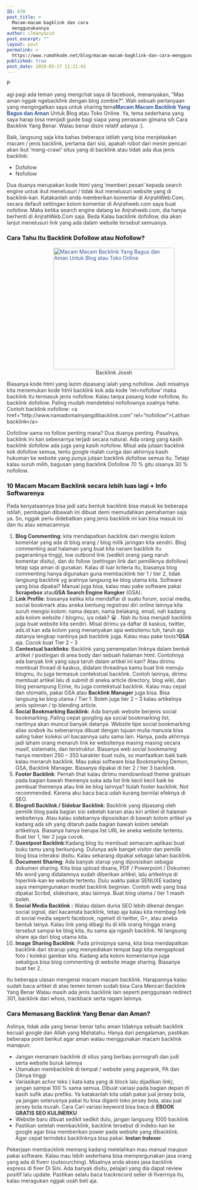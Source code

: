 ```yaml
---
ID: 670
post_title: >
  Macam-macam bagklink dan cara
  menggunakannya
author: ilmanyazid
post_excerpt: ""
layout: post
permalink: >
  https://www.rumahkode.net/blog/macam-macam-bagklink-dan-cara-menggunakannya/
published: true
post_date: 2018-05-17 11:21:43
---
```

P
<div class="entry-content" style="box-sizing: inherit; color: rgb(51,51,51); font-family: -apple-system,BlinkMacSystemFont," segoeuirobotooxygen-sansubuntucantarellhelveticaneuesans-serif="segoeuirobotooxygen-sansubuntucantarellhelveticaneuesans-serif" _="text-align:_" _16px="_16px" normal="normal" _0px="_0px" none="none" _2="_2" rgb255255255="rgb255255255" left="left">agi pagi ada teman yang mengchat saya di facebook, menanyakan, “Mas aman nggak ngebacklink dengan blog zombie?”. Wah sebuah pertanyaan yang mengingatkan saya untuk sharing tema<b style="box-sizing: inherit; font-weight: bold;"><a href="https://www.rumahkode.net" style="box-sizing: inherit; background-color: transparent; color: rgb(54, 88, 153); text-decoration: none;">Macam Macam Backlink Yang Bagus dan Aman</a></b><span class="Apple-converted-space"> </span>Untuk Blog atau Toko Online. Ya, tema sederhana yang saya harap bisa menjadi guide bagi siapa yang penasaran gimana sih Cara Backlink Yang Benar. Walau benar disini relatif adanya :).
<p style="box-sizing: inherit; margin: 0px0px1.25em;">Baik, langsung saja kita bahas beberapa istilah yang bisa menjelaskan macam / jenis backlink, pertama dari sisi, apakah robot dari mesin pencari akan ikut ‘meng-crawl’ situs yang di backlink atau tidak ada dua jenis backlink:</p>
<ul style="box-sizing: inherit; margin: 0px0px1.5em; list-style: disc;">
	<li style="box-sizing: inherit;">Dofollow</li>
	<li style="box-sizing: inherit;">Nofollow</li>
</ul>
<p style="box-sizing: inherit; margin: 0px0px1.25em;">Dua duanya merupakan kode html yang ‘memberi pesan’ kepada search engine untuk ikut menelusuri / tidak ikut menelusuri website yang di backlink-kan. Katakanlah anda memberikan komentar di AnjrahWeb.Com, secara default settingan kolom komentar di Anjrahweb.com saya buat nofollow. Maka ketika search engine datang ke Anjrahweb.com, dia hanya berhenti di AnjrahWeb.Com saja. Beda Kalau backlink dofollow, dia akan lanjut menelusuri link yang ada dalam website tersebut semuanya.</p>
<h3 style="box-sizing: inherit; color: rgb(17,17,17); font-weight: normal;"><b style="box-sizing: inherit; font-weight: bold;">Cara Tahu Itu Backlink Dofollow atau Nofollow?</b></h3>
<figure id="attachment_1649" class="wp-caption aligncenter" style="box-sizing: inherit; display: block; margin: 0pxauto1.5em; clear: both; max-width: 100%; width: 640px;"><a href="https://www.anjrahweb.com/macam-macam-backlink-yang-bagus-dan-aman-untuk-blog-atau-toko-online/attachment/macam-macam-backlink-yang-bagus-dan-aman-untuk-blog-atau-toko-online/" rel="attachment wp-att-1649" style="box-sizing: inherit; background-color: transparent; color: rgb(54, 88, 153); text-decoration: none;"><img class="size-full wp-image-1649" src="https://i0.wp.com/www.anjrahweb.com/wp-content/uploads/2015/03/Macam-Macam-Backlink-Yang-Bagus-dan-Aman-Untuk-Blog-atau-Toko-Online.jpg?zoom=2&amp;resize=330%2C330" alt="Macam Macam Backlink Yang Bagus dan Aman Untuk Blog atau Toko Online" width="330" height="330" srcset="https://i0.wp.com/www.anjrahweb.com/wp-content/uploads/2015/03/Macam-Macam-Backlink-Yang-Bagus-dan-Aman-Untuk-Blog-atau-Toko-Online.jpg?zoom=2&amp;resize=330%2C330" src-orig="https://i0.wp.com/www.anjrahweb.com/wp-content/uploads/2015/03/Macam-Macam-Backlink-Yang-Bagus-dan-Aman-Untuk-Blog-atau-Toko-Online.jpg?resize=640%2C640" scale="2" style="box-sizing: inherit; border: 0px; max-width: 100%; height: auto; border-radius: 2px; display: block; margin: 0px auto;"></a><figcaption class="wp-caption-text" style="box-sizing: inherit; display: blockmargin: 0.8075em0px; text-align: center;">Backlink Jossh</figcaption></figure>
<p style="box-sizing: inherit; margin: 0px0px1.25em;">Biasanya kode html yang lazim dipasang ialah yang nofollow. Jadi misalnya kita menemukan kode html backlink kok ada kode ‘rel=nofollow’ maka backlink itu termasuk jenis nofollow. Kalau tanpa pasang kode nofollow, itu backlink dofollow. Paling mudah mendeteksi nofollownya soalnya hehe. Contoh backlink nofollow: &lt;a href=”http://www.namadomainyangdibacklink.com” rel=”nofollow”&gt;Latihan backlink&lt;/a&gt;</p>
<p style="box-sizing: inherit; margin: 0px0px1.25em;">Dofollow sama no follow penting mana? Dua duanya penting. Pasalnya, backlink ini kan sebenarnya terjadi secara natural. Ada orang yang kasih backlink dofollow ada juga yang kasih nofollow. Misal ada jutaan backlink kok dofollow semua, tentu google malah curiga dan akhirnya kasih hukuman ke website yang punya jutaan backlink dofollow semua itu. Tetapi kalau suruh milih, bagusan yang backlink Dofollow 70 % gitu sisanya 30 % nofollow.</p>
<h3 style="box-sizing: inherit; color: rgb(17,17,17); font-weight: normal;"><b style="box-sizing: inherit; font-weight: bold;">10 Macam Macam Backlink secara lebih luas lagi + Info Softwarenya</b></h3>
<p style="box-sizing: inherit; margin: 0px0px1.25em;">Pada kenyataannya bisa jadi satu bentuk backlink bisa masuk ke beberapa istilah, pembagian dibawah ini dibuat demi memudahkan pemahaman saja ya. So, nggak perlu didebatkan yang jenis backlink ini kan bisa masuk ini dan itu atau semacamnya:</p>
<ol style="box-sizing: inherit; margin: 0px0px1.5em; list-style: decimal;">
	<li style="box-sizing: inherit;"><b style="box-sizing: inherit; font-weight: bold;">Blog Commenting</b>: kita mendapatkan backlink dari mengisi kolom komentar yang ada di blog orang / blog milik jaringan kita sendiri. Blog commenting asal halaman yang buat kita nanam backlink itu pageranknya tinggi, low outbond link (sedikit orang yang naruh komentar disitu), dan do follow (settingan link dari pemiliknya dofollow) tetap saja aman di gunakan. Kalau di luar kriteria itu, biasanya blog commenting hanya digunakan guna membacklink tier 1 / tier 2, tidak langsung backlink yg arahnya langsung ke blog utama kita. Software yang bisa dipakai? Manual juga bisa, kalau mau pake software pakai<span class="Apple-converted-space"> </span><b style="box-sizing: inherit; font-weight: bold;">Scrapebox</b><span class="Apple-converted-space"> </span>atau<b style="box-sizing: inherit; font-weight: bold;">GSA Search Engine Rangker</b> (GSA).</li>
	<li style="box-sizing: inherit;"><b style="box-sizing: inherit; font-weight: bold;">Link Profile</b>: biasanya ketika kita mendaftar di suatu forum, social media, social bookmark atau aneka bentung registrasi diri online lainnya kita suruh mengisi kolom: nama depan, nama belakang, email, nah kadang ada kolom website / blogmu, iya ndak? &#x1f600; . Nah itu bisa menjadi backlink juga buat website kita sendiri. Misal dirimu ya daftar di kaskus, twitter, ads.id kan ada kolom yang menanyakan apa websitemu tuh, taruh aja datanya lengkap nantinya jadi backlink juga. Kalau mau pake tools?<b style="box-sizing: inherit; font-weight: bold;">GSA</b><span class="Apple-converted-space"> </span>aja. Cocok buat Tier 2 – 3</li>
	<li style="box-sizing: inherit;"><b style="box-sizing: inherit; font-weight: bold;">Contextual backlinks</b>: Backlink yang penempatan linknya dalam bentuk artikel / postingan di area body dari sebuah halaman html. Contohnya ada banyak link yang saya taruh dalam artikel ini kan? Atau dirimu membuat thread di kaskus, didalam threadnya kamu buat link menuju blogmu, itu juga termasuk contekstual backlink. Contoh lainnya, dirimu membuat artikel lalu di submit di aneka article directory, blog wiki, dan blog penampung Ezine, itu juga contekstual backlink. Kalau mau cepat dan otomatis, pakai GSA atau<span class="Apple-converted-space"> </span><b style="box-sizing: inherit; font-weight: bold;">Backlink Manager</b><span class="Apple-converted-space"> </span>juga bisa. Bisa langsung ke blog utama / Tier 1. Boleh juga tier 2 – 3 kalau artikelnya jenis spinnan / tp blending article.</li>
	<li style="box-sizing: inherit;"><b style="box-sizing: inherit; font-weight: bold;">Social Bookmarking Backlink:</b><span class="Apple-converted-space"> </span>Ada banyak website berjenis social bookmarking. Paling cepat googling aja social bookmarking list, nantinya akan muncul banyak datanya. Website tipe social bookmarking alias sosbok itu sebenarnya dibuat dengan tujuan mulia manusia bisa saling tuker koleksi url bacaannya satu sama lain. Hanya, pada akhirnya jadi laham orang menaruh link ke websitenya masing masing secara masif, sistematis, dan terstruktur. Biasanya web social bookmaring hanya memberi 250 – 350 karakter buat nulis, so manfaatkan baik baik kalau menaruh backlink. Mau pakai software bisa Bookmarking Demon, GSA, Backlink Manager. Biasanya dipakai di tier 2 / tier 3 backlink.</li>
	<li style="box-sizing: inherit;"><b style="box-sizing: inherit; font-weight: bold;">Footer Backlink</b>: Pernah lihat kalau dirimu mendownload theme gratisan pada bagian bawah themenya suka ada list link kecil kecil baik ke pembuat themenya atau link ke blog lainnya? Itulah footer backlink. Not recommended. Karena aku baca baca udah kurang bernilai efeknya di SEO.</li>
	<li style="box-sizing: inherit;"><b style="box-sizing: inherit; font-weight: bold;">Blogroll Backlink / Sidebar Backlink</b>: Backlink yang dipasang oleh pemilik blog pada bagian sisi sebelah kanan atau kiri artikel di halaman websitenya. Atau kalau sidebarnya diposisikan di bawah kolom artikel ya kadang ada sih yang ditaruh pada bagian bawah kolom setelah artikelnya. Biasanya hanya berupa list URL ke aneka website tertentu. Buat tier 1, tier 2 juga cocok.</li>
	<li style="box-sizing: inherit;"><b style="box-sizing: inherit; font-weight: bold;">Guestpost Backlink</b>:Kadang blog itu membuat semacam aplikasi buat buku tamu yang berkunjung. Dulunya asik banget visitor dan pemilik blog bisa interaksi disitu. Kalau sekarang dipakai sebagai lahan backlink.</li>
	<li style="box-sizing: inherit;"><b style="box-sizing: inherit; font-weight: bold;">Document Sharing</b>: Ada banyak starup yang diposisikan sebagai dokumen sharing. Kita bisa upload disana, PDF / Powerpoint / Dokumen Ms word yang didalamnya sudah diberikan artikel, lalu artikelnya di hiperlink-kan ke website tertentu. Dulu waktu pakai SENUXE kadang saya mempergunakan model backlink beginian. Contoh web yang bisa dipakai Scribd, slideshare, atau lainnya. Buat blog utama / tier 1 masih boleh.</li>
	<li style="box-sizing: inherit;"><b style="box-sizing: inherit; font-weight: bold;">Social Media Backlink :</b><span class="Apple-converted-space"> </span>Walau dalam dunia SEO lebih dikenal dengan social signal, dari kacamata backlink, tetap aja kalau kita membagi link di social media seperti facebook, ngetwit di twitter, G+, atau aneka bentuk lainya. Kalau link yang dibagi itu di klik orang hingga orang tersebut sampai ke blog kita, itu sama aja ngasih backlink. Ni langsung share aja dari blog utama kita.</li>
	<li style="box-sizing: inherit;"><b style="box-sizing: inherit; font-weight: bold;">Image Sharing Backlink</b>: Pada prinsipnya sama, kita bisa mendapatkan backlink dari strarup yang menyediakan tempat bagi kita mengapload foto / koleksi gambar kita. Kadang ada kolom komentarnya juga sekaligus bisa blog commenting di website image sharing. Biasanya buat tier 2.</li>
</ol>
<p style="box-sizing: inherit; margin: 0px0px1.25em;">Itu beberapa ulasan mengenai macam macam backlink. Harapannya kalau sudah baca artikel di atas temen temen sudah bisa Cara Mencari Backlink Yang Benar Walau masih ada jenis backlink lain seperti penggunaan redirect 301, backlink dari whois, trackback serta ragam lainnya.</p>
<h3 style="box-sizing: inherit; color: rgb(17,17,17); font-weight: normal;"><b style="box-sizing: inherit; font-weight: bold;">Cara Memasang Backlink Yang Benar dan Aman?</b></h3>
<p style="box-sizing: inherit; margin: 0px0px1.25em;">Aslinya, tidak ada yang benar benar tahu aman tidaknya sebuah backlink kecuali google dan Allah yang Mahatahu. Hanya dari pengalaman, pastikan beberapa point berikut agar aman walau menggunakan macam backlink manapun:</p>
<ul style="box-sizing: inherit; margin: 0px0px1.5em; list-style: disc;">
	<li style="box-sizing: inherit;">Jangan menanam backlink di situs yang berbau pornografi dan judi serta website buruk lainnya</li>
	<li style="box-sizing: inherit;">Utamakan membacklink di tempat / website yang pagerank, PA dan DAnya tinggi</li>
	<li style="box-sizing: inherit;">Variasikan achor teks ( kata kata yang di block lalu dijadikan link), jangan sampai 100 % sama semua. Dibuat variasi pada bagian depan di kasih sufik atau prefiks. Ya katakanlah kita udah pakai jual jersey bola, ya jangan seterusnya pakai itu bisa diganti toko jersey bola, atau jual jersey bola murah. Cara Cari variasi keyword bisa baca di<span class="Apple-converted-space"> </span><b style="box-sizing: inherit; font-weight: bold;">EBOOK GRATIS SEO KULINERKU</b></li>
	<li style="box-sizing: inherit;">Website baru dibuat sedikit sedikit dulu, jangan langsung 1000 backlink</li>
	<li style="box-sizing: inherit;">Pastikan setelah membacklink, backlink tersebut di indeks-kan ke google agar bisa memberikan power pada website yang dibacklink. Agar cepat terindeks backlinknya bisa pakai:<span class="Apple-converted-space"> </span><b style="box-sizing: inherit; font-weight: bold;">Instan Indexer</b>.</li>
</ul>
<p style="box-sizing: inherit; margin: 0px0px1.25em;">Pekerjaan membacklink memang kadang melelahkan mau manual maupun pakai software. Kalau mau lebih sederhana bisa mempergunakan jasa orang yang ada di fiverr (outsourching). Misalnya anda akses jasa backlink express di fiver Di Sini. Ada banyak disitu, pelajari yang dia dapat review positif lalu update. Pastikan selalu baca trackrecord seller di fiverrnya itu, kalau meragukan nggak usah beli aja.</p>
</div>